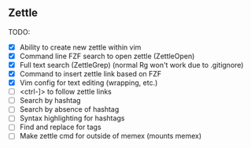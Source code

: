 Zettle
------

TODO:

 - [X] Ability to create new zettle within vim
 - [X] Command line FZF search to open zettle (ZettleOpen)
 - [X] Full text search (ZettleGrep) (normal Rg won't work due to .gitignore)
 - [X] Command to insert zettle link based on FZF
 - [X] Vim config for text editing (wrapping, etc.)
 - [ ] <ctrl-]> to follow zettle links
 - [ ] Search by hashtag
 - [ ] Search by absence of hashtag
 - [ ] Syntax highlighting for hashtags
 - [ ] Find and replace for tags
 - [ ] Make zettle cmd for outside of memex (mounts memex)
